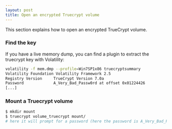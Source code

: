 ```yaml
---
layout: post
title: Open an encrypted Truecrypt volume
---
```


This section explains how to open an encrypted TrueCrypt volume. 

### Find the key 

If you have a live memory dump, you can find a plugin to extract the truecrypt key with Volatility: 

```sh
volatility -f mem.dmp --profile=Win7SP1x86 truecryptsummary
Volatility Foundation Volatility Framework 2.5
Registry Version     TrueCrypt Version 7.0a
Password             A_Very_Bad_Passw0rd at offset 0x01224426
[...]
```

### Mount a Truecrypt volume

```sh
$ mkdir mount
$ truecrypt volume_truecrypt mount/
# here it will prompt for a password (here the password is A_Very_Bad_Passw0rd)
```